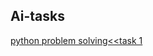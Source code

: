 ## Ai-tasks
[python problem solving<<task 1](https://github.com/Adham-3amer/Ai-tasks/blob/main/60%20python%20exercise(adham%20ashraf).ipynb)
